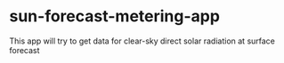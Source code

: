 # sun-forecast-metering-app
This app will try to get data for clear-sky direct solar radiation at surface forecast

